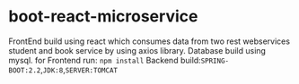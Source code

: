 # boot-react-microservice

FrontEnd build using react which consumes data from two rest webservices student and book service by using axios library. Database build using mysql.
for Frontend 
run: `npm install`
Backend build:`SPRING-BOOT:2.2`,`JDK:8`,`SERVER:TOMCAT`
